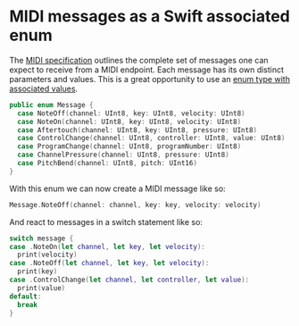 # MIDI messages as a Swift associated enum

The [MIDI specification] outlines the complete set of messages one can expect to receive from a MIDI endpoint. Each message has its own distinct parameters and values. This is a great opportunity to use an [enum type with associated values](https://developer.apple.com/library/prerelease/ios/documentation/Swift/Conceptual/Swift_Programming_Language/Enumerations.html#//apple_ref/doc/uid/TP40014097-CH12-ID148).

```swift
public enum Message {
  case NoteOff(channel: UInt8, key: UInt8, velocity: UInt8)
  case NoteOn(channel: UInt8, key: UInt8, velocity: UInt8)
  case Aftertouch(channel: UInt8, key: UInt8, pressure: UInt8)
  case ControlChange(channel: UInt8, controller: UInt8, value: UInt8)
  case ProgramChange(channel: UInt8, programNumber: UInt8)
  case ChannelPressure(channel: UInt8, pressure: UInt8)
  case PitchBend(channel: UInt8, pitch: UInt16)
}
```

With this enum we can now create a MIDI message like so:

```swift
Message.NoteOff(channel: channel, key: key, velocity: velocity)
```

And react to messages in a switch statement like so:

```swift
switch message {
case .NoteOn(let channel, let key, let velocity):
  print(velocity)
case .NoteOff(let channel, let key, let velocity):
  print(key)
case .ControlChange(let channel, let controller, let value):
  print(value)
default:
  break
}
```

[MIDI specification]: http://www.midi.org/techspecs/midimessages.php
